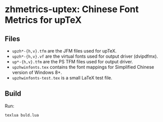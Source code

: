 # zhmetrics-uptex: Chinese Font Metrics for upTeX

## Files

* `upzh*-{h,v}.tfm` are the JFM files used for upTeX.
* `upzh*-{h,v}.vf` are the virtual fonts used for output driver (dvipdfmx).
* `up*-{h,v}.tfm` are the PS TFM files used for output driver.
* `upzhwinfonts.tex` contains the font mappings for Simplified Chinese version of Windows 8+.
* `upzhwinfonts-test.tex` is a small LaTeX test file.

## Build

Run:

`texlua buld.lua`